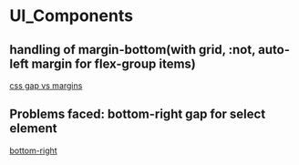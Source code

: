# UI_Components

## handling of margin-bottom(with grid, :not, auto-left margin for flex-group items)

[css gap vs margins](https://blog.logrocket.com/css-gap-vs-margin/)

## Problems faced: bottom-right gap for select element

[bottom-right](https://jsfiddle.net/asaad7/r8sx9m7e/)

